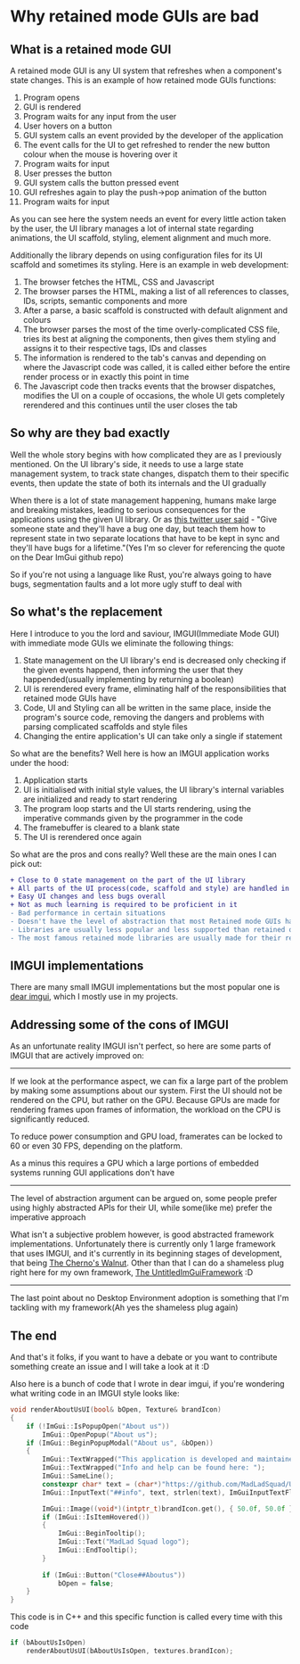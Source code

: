 # Why retained mode GUIs are bad
## What is a retained mode GUI
A retained mode GUI is any UI system that refreshes when a component's state changes. This is an example of how retained mode GUIs functions:
1. Program opens
1. GUI is rendered
1. Program waits for any input from the user
1. User hovers on a button
1. GUI system calls an event provided by the developer of the application
1. The event calls for the UI to get refreshed to render the new button colour when the mouse is hovering over it
1. Program waits for input
1. User presses the button
1. GUI system calls the button pressed event
1. GUI refreshes again to play the push->pop animation of the button
1. Program waits for input

As you can see here the system needs an event for every little action taken by the user, the UI library manages a lot of internal state regarding animations, the UI scaffold, styling, element alignment and much more.

Additionally the library depends on using configuration files for its UI scaffold and sometimes its styling. Here is an example in web development:
1. The browser fetches the HTML, CSS and Javascript
1. The browser parses the HTML, making a list of all references to classes, IDs, scripts, semantic components and more
1. After a parse, a basic scaffold is constructed with default alignment and colours
1. The browser parses the most of the time overly-complicated CSS file, tries its best at aligning the components, then gives them styling and assigns it to their respective tags, IDs and classes
1. The information is rendered to the tab's canvas and depending on where the Javascript code was called, it is called either before the entire render process or in exactly this point in time
1. The Javascript code then tracks events that the browser dispatches, modifies the UI on a couple of occasions, the whole UI gets completely rerendered and this continues until the user closes the tab

## So why are they bad exactly
Well the whole story begins with how complicated they are as I previously mentioned. On the UI library's side, it needs to use a large state management system, to track state changes, dispatch them to their specific events, then update the state of both its internals and the UI gradually

When there is a lot of state management happening, humans make large and breaking mistakes, leading to serious consequences for the applications using the given UI library. Or as [this twitter user said](https://twitter.com/rygorous/status/1507178315886444544) - "Give someone state and they'll have a bug one day, but teach them how to represent state in two separate locations that have to be kept in sync and they'll have bugs for a lifetime."(Yes I'm so clever for referencing the quote on the Dear ImGui github repo)

So if you're not using a language like Rust, you're always going to have bugs, segmentation faults and a lot more ugly stuff to deal with

## So what's the replacement
Here I introduce to you the lord and saviour, IMGUI(Immediate Mode GUI) with immediate mode GUIs we eliminate the following things:
1. State management on the UI library's end is decreased only checking if the given events happend, then informing the user that they happended(usually implementing by returning a boolean)
1. UI is rerendered every frame, eliminating half of the responsibilities that retained mode GUIs have
1. Code, UI and Styling can all be written in the same place, inside the program's source code, removing the dangers and problems with parsing complicated scaffolds and style files
1. Changing the entire application's UI can take only a single if statement

So what are the benefits? Well here is how an IMGUI application works under the hood:
1. Application starts
1. UI is initialised with initial style values, the UI library's internal variables are initialized and ready to start rendering
1. The program loop starts and the UI starts rendering, using the imperative commands given by the programmer in the code
1. The framebuffer is cleared to a blank state
1. The UI is rerendered once again

So what are the pros and cons really? Well these are the main ones I can pick out:
```diff
+ Close to 0 state management on the part of the UI library
+ All parts of the UI process(code, scaffold and style) are handled in the application's code
+ Easy UI changes and less bugs overall
+ Not as much learning is required to be proficient in it
- Bad performance in certain situations
- Doesn't have the level of abstraction that most Retained mode GUIs have
- Libraries are usually less popular and less supported than retained ones
- The most famous retained mode libraries are usually made for their respective desktop environment, which means that the programmer needs to create uniform styling for each desktop it runs on
```
## IMGUI implementations
There are many small IMGUI implementations but the most popular one is [dear imgui](https://github.com/ocornut/imgui), which I mostly use in my projects.

## Addressing some of the cons of IMGUI
As an unfortunate reality IMGUI isn't perfect, so here are some parts of IMGUI that are actively improved on:

---

If we look at the performance aspect, we can fix a large part of the problem by making some assumptions about our system. First the UI should not be rendered on the CPU, but rather on the GPU.
Because GPUs are made for rendering frames upon frames of information, the workload on the CPU is significantly reduced.

To reduce power consumption and GPU load, framerates can be locked to 60 or even 30 FPS, depending on the platform.

As a minus this requires a GPU which a large portions of embedded systems running GUI applications don't have

---

The level of abstraction argument can be argued on, some people prefer using highly abstracted APIs for their UI, while some(like me) prefer the imperative approach

What isn't a subjective problem however, is good abstracted framework implementations. Unfortunately there is currently only 1 large framework that uses IMGUI, and it's currently in its beginning stages of development, that being [The Cherno's Walnut](https://github.com/TheCherno/Walnut). Other than that I can do a shameless plug right here for my own framework, [The UntitledImGuiFramework](https://github.com/MadLadSquad/UntitledImGuiFramework) :D

---

The last point about no Desktop Environment adoption is something that I'm tackling with my framework(Ah yes the shameless plug again)
## The end
And that's it folks, if you want to have a debate or you want to contribute something create an issue and I will take a look at it :D

Also here is a bunch of code that I wrote in dear imgui, if you're wondering what writing code in an IMGUI style looks like:
```cpp
void renderAboutUsUI(bool& bOpen, Texture& brandIcon)
{
    if (!ImGui::IsPopupOpen("About us"))
        ImGui::OpenPopup("About us");
    if (ImGui::BeginPopupModal("About us", &bOpen))
    {
        ImGui::TextWrapped("This application is developed and maintained by MadLad Squad");
        ImGui::TextWrapped("Info and help can be found here: ");
        ImGui::SameLine();
        constexpr char* text = (char*)"https://github.com/MadLadSquad/UntitledImGuiFramework";
        ImGui::InputText("##info", text, strlen(text), ImGuiInputTextFlags_ReadOnly);

        ImGui::Image((void*)(intptr_t)brandIcon.get(), { 50.0f, 50.0f });
        if (ImGui::IsItemHovered())
        {
            ImGui::BeginTooltip();
            ImGui::Text("MadLad Squad logo");
            ImGui::EndTooltip();
        }
        
        if (ImGui::Button("Close##Aboutus"))
            bOpen = false;
    }
}
```
This code is in C++ and this specific function is called every time with this code
```cpp
if (bAboutUsIsOpen)
    renderAboutUsUI(bAboutUsIsOpen, textures.brandIcon);
```
